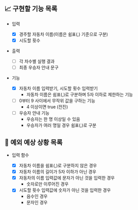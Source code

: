## 📈 구현할 기능 목록

- 입력

  - [x] 경주할 자동차 이름(이름은 쉼표(,) 기준으로 구분)
  - [x] 시도할 횟수

- 출력

  - [ ] 각 차수별 실행 결과
  - [ ] 최종 우승자 안내 문구

- 기능

  - [x] 자동차 이름 입력받기, 시도할 횟수 입력받기
    - 자동차 이름은 쉼표(,)로 구분하며 5자 이하로 제한하는 기능
  - [ ] 0부터 9 사이에서 무작위 값을 구하는 기능
    - 4 이상이면 true (전진)
  - [ ] 우승자 안내 기능
    - 우승자는 한 명 이상일 수 있음
    - 우승자가 여러 명일 경우 쉼표(,)로 구분

## 🎯 예외 예상 상황 목록

- 입력 함수

  - [x] 자동차 이름을 쉼표(,)로 구분하지 않은 경우
  - [x] 자동차 이름의 길이가 5자 이하가 아닌 경우
  - [x] 자동차의 이름 입력값에 문자가 아닌 것을 입력한 경우
    - 숫자로만 이루어진 경우
  - [x] 시도할 횟수 입력값에 숫자가 아닌 것을 입력한 경우
    - 음수인 경우
    - 문자인 경우
